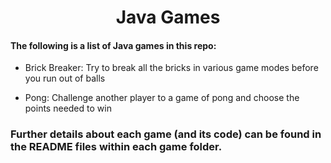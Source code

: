 <h1 align="center">Java Games</h1>

<h4>The following is a list of Java games in this repo:</h4>

<ul>
  <li><p>Brick Breaker: Try to break all the bricks in various game modes before you run out of balls</p></li>
  <li><p>Pong: Challenge another player to a game of pong and choose the points needed to win</p></li>
 </ul>

<h3>Further details about each game (and its code) can be found in the README files within each game folder.</h3>
